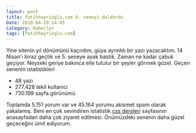```yaml
---
layout: post
title: fatihhayrioglu.com 4. seneyi doldurdu
Date: 2010-04-28 14:45
Category: Haberler
tags: [fatihhayrioglu.com]
---
```


Yine sitenin yıl dönümünü kaçırdım, güya ayrıntılı bir yazı yazacaktım.
14 Nisan'ı biraz geçtik ve 5. seneye ayak bastık. Zaman ne kadar çabuk
geçiyor. Neyseki geriye bakınca elle tutulur bir şeyler görmek güzel.
Geçen senenin istatistikleri

-   48 yazı
-   277.428 tekil kullanıcı
-   730.199 sayfa görünümü

Toplamda 5.151 yorum var ve 45.164 yorumu akismet spam olarak yakalamış.
Beni en çok sevindiren istatistik [css dersleri][] sayfasının
anasayfadan daha çok ziyaret edilmesi. Önümüzdeki senenin daha güzel
geçeceğini ümit ediyorum.


  [css dersleri]: http://fatihhayrioglu.com/css-dersleri/
